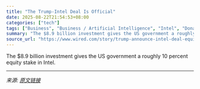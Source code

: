 ```yaml
---
title: "The Trump-Intel Deal Is Official"
date: 2025-08-22T21:54:53+08:00
categories: ["tech"]
tags: ["Business", "Business / Artificial Intelligence", "Intel", "Donald Trump", "politics", "chips", "manufacturing", "Chip Change"]
summary: "The $8.9 billion investment gives the US government a roughly 10 percent equity stake in Intel."
source_url: "https://www.wired.com/story/trump-announce-intel-deal-equity-stake/"
---
```


The $8.9 billion investment gives the US government a roughly 10 percent equity stake in Intel.

---

*来源: [原文链接](https://www.wired.com/story/trump-announce-intel-deal-equity-stake/)*
